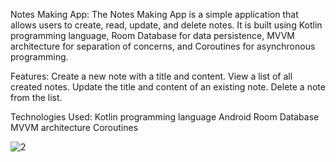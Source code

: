 Notes Making App:
The Notes Making App is a simple application that allows users to create, read, update, and delete notes. It is built using Kotlin programming language, 
Room Database for data persistence, MVVM architecture for separation of concerns, and Coroutines for asynchronous programming.

Features:
Create a new note with a title and content.
View a list of all created notes.
Update the title and content of an existing note.
Delete a note from the list.

Technologies Used:
Kotlin programming language
Android Room Database
MVVM architecture
Coroutines

![2](https://github.com/ritz-17/MakeNotoes/assets/105431255/75c95b87-d98b-4712-b570-9d07a8542625)
